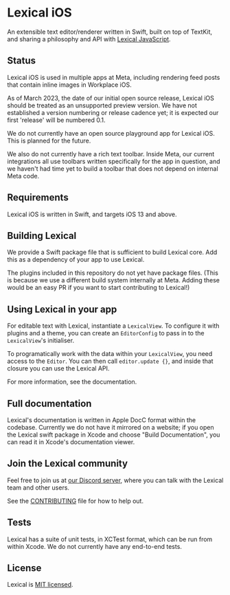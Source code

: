 # Lexical iOS

An extensible text editor/renderer written in Swift, built on top of TextKit, and sharing a philosophy and API with [Lexical JavaScript](https://lexical.dev).

## Status

Lexical iOS is used in multiple apps at Meta, including rendering feed posts that contain inline images in Workplace iOS.

As of March 2023, the date of our initial open source release, Lexical iOS should be treated as an unsupported preview version. We have not established a version numbering or release cadence yet; it is expected our first 'release' will be numbered 0.1.

We do not currently have an open source playground app for Lexical iOS. This is planned for the future.

We also do not currently have a rich text toolbar. Inside Meta, our current integrations all use toolbars written specifically for the app in question, and we haven't had time yet to build a toolbar that does not depend on internal Meta code.

## Requirements
Lexical iOS is written in Swift, and targets iOS 13 and above.

## Building Lexical
We provide a Swift package file that is sufficient to build Lexical core. Add this as a dependency of your app to use Lexical.

The plugins included in this repository do not yet have package files. (This is because we use a different build system internally at Meta. Adding these would be an easy PR if you want to start contributing to Lexical!)

## Using Lexical in your app
For editable text with Lexical, instantiate a `LexicalView`. To configure it with plugins and a theme, you can create an `EditorConfig` to pass in to the `LexicalView`'s initialiser.

To programatically work with the data within your `LexicalView`, you need access to the `Editor`. You can then call `editor.update {}`, and inside that closure you can use the Lexical API.

For more information, see the documentation.

## Full documentation
Lexical's documentation is written in Apple DocC format within the codebase. Currently we do not have it mirrored on a website; if you open the Lexical swift package in Xcode and choose "Build Documentation", you can read it in Xcode's documentation viewer.

## Join the Lexical community
Feel free to join us at [our Discord server](https://discord.gg/KmG4wQnnD9), where you can talk with the Lexical team and other users.

See the [CONTRIBUTING](CONTRIBUTING.md) file for how to help out.

## Tests
Lexical has a suite of unit tests, in XCTest format, which can be run from within Xcode. We do not currently have any end-to-end tests.

## License
Lexical is [MIT licensed](https://github.com/facebook/lexical/blob/main/LICENSE).
